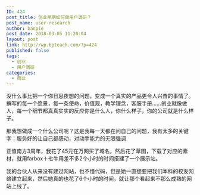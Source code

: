 ```yaml
---
ID: 424
post_title: 创业早期如何做用户调研？
post_name: user-research
author: banpie
post_date: 2018-03-05 11:20:04
layout: post
link: http://wp.bpteach.com/?p=424
published: false
tags:
  - 创业
  - 用户调研
categories:
  - 商业
---
```

没什么事比把一个你日思夜想的问题，变成一个真实的产品更令人兴奋的事情了。
撰写的每一个愿景，每一条使命，价值观，教学理念，客服手册……创业就像做人，每一个细节都真真实实的反应你是什么人，你什么样子，你的公司就是什么样子。

那我想做成一个什么公司呢？这是我每一天都在问自己的问题，我有太多的关键字：服务好的让自己都感动，对动手能力的无限强调

正值南方3周年，我花了45元在万网买了域名，然后花了草图，下载了对应的素材，就用farbox＋七牛用差不多2个小时的时间搭建了一个展示站。

我的合伙人从来没有建过网站，也不懂代码，但是她一直想要把我们本科的校友网络建立起来，然后她真的也花了6个小时的时间，就让那个看起来不那么成熟的网站上线了。